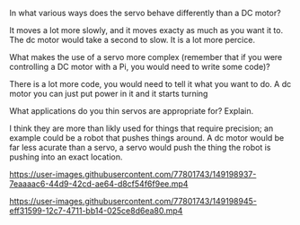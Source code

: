 In what various ways does the servo behave differently than a DC motor?

It moves a lot more slowly, and it moves exacty as much as you want it to. The dc motor would take a second to slow. It is a lot more percice.

What makes the use of a servo more complex (remember that if you were controlling a DC motor with a Pi, you would need to write some code)?

There is a lot more code, you would need to tell it what you want to do. A dc motor you can just put power in it and it starts turning

What applications do you thin servos are appropriate for? Explain.

I think they are more than likly used for things that require precision; an example could be a robot that pushes things around. A dc motor would be far less acurate than a servo, a servo would push the thing the robot is pushing into an exact location.


https://user-images.githubusercontent.com/77801743/149198937-7eaaaac6-44d9-42cd-ae64-d8cf54f6f9ee.mp4



https://user-images.githubusercontent.com/77801743/149198945-eff31599-12c7-4711-bb14-025ce8d6ea80.mp4

